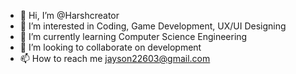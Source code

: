 - 👋 Hi, I’m @Harshcreator
- 👀 I’m interested in Coding, Game Development, UX/UI Designing
- 🌱 I’m currently learning Computer Science Engineering
- 💞️ I’m looking to collaborate on development
- 📫 How to reach me jayson22603@gmail.com

<!---
Harshcreator/Harshcreator is a ✨ special ✨ repository because its `README.md` (this file) appears on your GitHub profile.
You can click the Preview link to take a look at your changes.
--->
